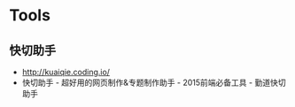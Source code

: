 Tools
=========

快切助手
-----
- http://kuaiqie.coding.io/
- 快切助手 - 超好用的网页制作&amp;专题制作助手 - 2015前端必备工具 - 勤道快切助手
